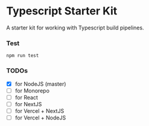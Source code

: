 # Typescript Starter Kit

A starter kit for working with Typescript build pipelines.

### Test

```shell
npm run test
```

### TODOs

- [x] for NodeJS (master)
- [ ] for Monorepo
- [ ] for React
- [ ] for NextJS
- [ ] for Vercel + NextJS
- [ ] for Vercel + NodeJS
